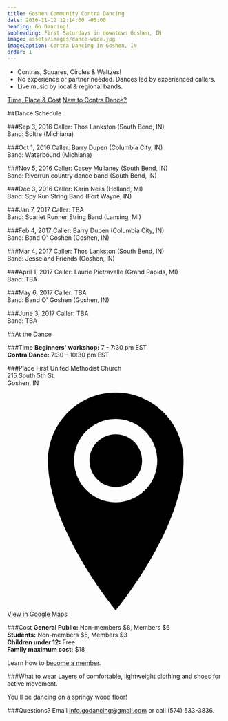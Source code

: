 ```yaml
---
title: Goshen Community Contra Dancing
date: 2016-11-12 12:14:00 -05:00
heading: Go Dancing!
subheading: First Saturdays in downtown Goshen, IN
image: assets/images/dance-wide.jpg
imageCaption: Contra Dancing in Goshen, IN
order: 1
---
```


- Contras, Squares, Circles & Waltzes!
- No experience or partner needed. Dances led by experienced callers.
- Live music by local & regional bands.

<div class="centered">
	<a class="pure-button pure-button-primary" href="#at-the-dance">Time, Place &amp; Cost</a>
	<a class="pure-button pure-button-outline" href="/beginners">New to Contra Dance?</a>
</div>
	
##Dance Schedule

###Sep 3, 2016
Caller: Thos Lankston (South Bend, IN)<br>
Band: Soltre (Michiana)

###Oct 1, 2016
Caller: Barry Dupen (Columbia City, IN)<br>
Band: Waterbound (Michiana)

###Nov 5, 2016
Caller: Casey Mullaney (South Bend, IN)<br>
Band: Riverrun country dance band  (South Bend, IN)

###Dec 3, 2016
Caller: Karin Neils (Holland, MI)<br>
Band: Spy Run String Band (Fort Wayne, IN)

###Jan 7, 2017
Caller: TBA<br>
Band: Scarlet Runner String Band (Lansing, MI)

###Feb 4, 2017
Caller: Barry Dupen (Columbia City, IN)<br>
Band: Band O' Goshen (Goshen, IN)

###Mar 4, 2017
Caller: Thos Lankston (South Bend, IN)<br>
Band: Jesse and Friends (Goshen, IN)

###April 1, 2017
Caller: Laurie Pietravalle (Grand Rapids, MI)<br>
Band: TBA

###May 6, 2017
Caller: TBA<br>
Band: Band O' Goshen (Goshen, IN)

###June 3, 2017
Caller: TBA<br>
Band: TBA

##At the Dance

###Time
**Beginners' workshop:** 7 - 7:30 pm EST<br>
**Contra Dance:** 7:30 - 10:30 pm EST


###Place
First United Methodist Church<br>
215 South 5th St.<br>
Goshen, IN

<a class="pure-button pure-button-outline" href="https://goo.gl/maps/rx566tSNLCR2" target="_blank">
	<svg class="icon icon--location" viewBox="0 0 16 16">
		<title>Location</title>
		<path d="M8 0c-2.761 0-5 2.239-5 5 0 5 5 11 5 11s5-6 5-11c0-2.761-2.239-5-5-5zM8 8.063c-1.691 0-3.063-1.371-3.063-3.063s1.371-3.063 3.063-3.063 3.063 1.371 3.063 3.063-1.371 3.063-3.063 3.063zM6.063 5c0-1.070 0.867-1.938 1.938-1.938s1.938 0.867 1.938 1.938c0 1.070-0.867 1.938-1.938 1.938s-1.938-0.867-1.938-1.938z"></path>
	</svg>
	View in Google Maps
</a>

###Cost
**General Public:** Non-members $8, Members $6<br>
**Students:** Non-members $5, Members $3<br>
**Children under 12:** Free<br>
**Family maximum cost:** $18<br>

Learn how to [become a member](/membership).

###What to wear
Layers of comfortable, lightweight clothing and shoes for active movement.

You'll be dancing on a springy wood floor!

###Questions?
Email [info.godancing@gmail.com](mailto:info.godancing@gmail.com) or call (574) 533-3836.

